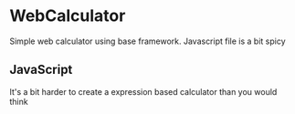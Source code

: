 # WebCalculator
Simple web calculator using base framework. Javascript file is a bit spicy

## JavaScript
It's a bit harder to create a expression based calculator than you would think
